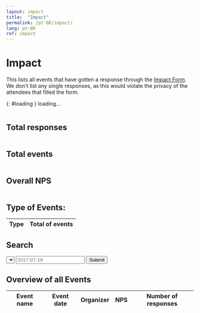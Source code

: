 ```yaml
---
layout: impact
title:  "Impact"
permalink: /pt-BR/impact/
lang: pt-BR
ref: impact
---
```


# Impact

This lists all events that have gotten a response through the [Impact Form](/pt-BR/howwasit). We don't list any single responses, as this would violate the privacy of the attendees that filled the form.

{: #loading }
<span class="glyphicon glyphicon-refresh" aria-hidden="true"></span> loading...

<div class="impact-totals">
  <div class="dashboard">
    <div class="column">
      <h2>Total responses</h2>
      <span class="total-responses"></span>
    </div>
    <div class="column">
      <h2>Total events</h2>
      <span class="total-events"></span>
    </div>
    <div class="column">
      <h2>Overall NPS</h2>
      <span class="overall-nps"></span>
    </div>
  </div>

  <h2>Type of Events:</h2>
  <table>
    <thead>
      <tr>
        <th>Type</th>
        <th>Total of events</th>
      </tr>
    </thead>
    <tbody class="total-event-types">
    </tbody>
  </table>

  <h2>Search</h2>
  <form id="impact-event-search">
    <select id="search-name"></select>
    <input class="form-control" id="date" name="date" placeholder="2017-07-19" data-toggle="datepicker" data-date-format="yyyy-mm-dd" />
    <input class="submit" type="submit" />
  </form>

  <h2>Overview of all Events</h2>
  <table>
    <thead>
      <tr>
        <th>Event name</th>
        <th>Event date</th>
        <th>Organizer</th>
        <th>NPS</th>
        <th>Number of responses</th>
      </tr>
    </thead>
    <tbody class="events-table">
    </tbody>
  </table>
</div>
